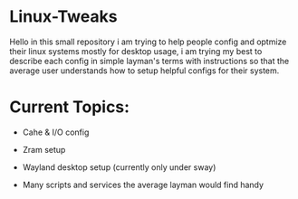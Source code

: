 # Linux-Tweaks

Hello in this small repository i am trying to help people config and optmize their linux systems mostly for desktop usage,
i am trying my best to describe each config in simple layman's terms with instructions so that the average user understands how to setup helpful configs for their system.

# Current Topics:

* Cahe & I/O config
* Zram setup

* Wayland desktop setup (currently only under sway)

* Many scripts and services the average layman would find handy
